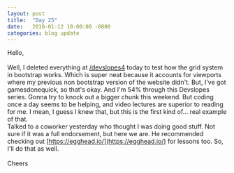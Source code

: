 ```yaml
---
layout: post
title:  "Day 25"
date:   2018-01-12 10:00:00 -0800
categories: blog update
---
```

Hello,
<br><br>
Well, I deleted everything at [/devslopes4](http://twistedsyx.net/Devslopes4) today to test how the grid system in bootstrap works. Which is super neat because it accounts for viewports where my previous non bootstrap version of the website didn't. But, I've got gamesdonequick, so that's okay. And I'm 54% through this Devslopes series. Gonna try to knock out a bigger chunk this weekend. But coding once a day seems to be helping, and video lectures are superior to reading for me. I mean, I guess I knew that, but this is the first kind of... real example of that.
<br>
Talked to a coworker yesterday who thought I was doing good stuff. Not sure if it was a  full endorsement, but here we are. He recommended checking out [https://egghead.io/](https://egghead.io/) for lessons too. So, I'll do that as well.
<br><br>
Cheers

